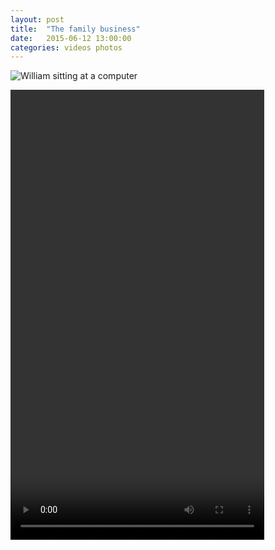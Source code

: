 ```yaml
---
layout: post
title:  "The family business"
date:   2015-06-12 13:00:00
categories: videos photos
---
```


![William sitting at a computer](https://files.heath.cc/William%20Heath/Week18%20Will%201.jpg "Did you break the build?")

<video width="406" height="720" controls>
  <source src="https://files.heath.cc/Mga8SjX34d8Lqj0XcbFmuPr8n4l2L0iKYP-uzF-Cgnw=" type="video/mp4">
Your browser does not support the video tag.
</video>
